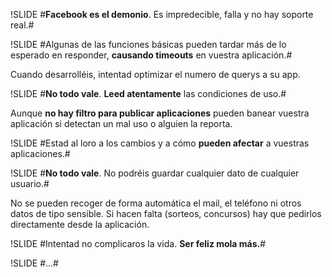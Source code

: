 !SLIDE
#<strong>Facebook es el demonio</strong>. Es impredecible, falla y no hay soporte real.#

!SLIDE
#Algunas de las funciones básicas pueden tardar más de lo esperado en responder, <strong>causando timeouts</strong> en vuestra aplicación.#
<p>Cuando desarrolléis, intentad optimizar el numero de querys a su app.</p>

!SLIDE
#<strong>No todo vale</strong>. <strong>Leed atentamente</strong> las condiciones de uso.#
<p>Aunque <strong>no hay filtro para publicar aplicaciones</strong> pueden banear vuestra aplicación si detectan un mal uso o alguien la reporta.</p>

!SLIDE
#Estad al loro a los cambios y a cómo <strong>pueden afectar</strong> a vuestras aplicaciones.#

!SLIDE
#<strong>No todo vale</strong>. No podréis guardar cualquier dato de cualquier usuario.#
<p>No se pueden recoger de forma automática el mail, el teléfono ni otros datos de tipo sensible. Si hacen falta (sorteos, concursos) hay que pedirlos directamente desde la aplicación.</p>

!SLIDE
#Intentad no complicaros la vida. <strong>Ser feliz mola más.</strong>#

!SLIDE
#...#
